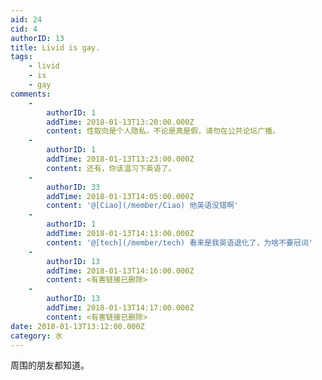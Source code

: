 ```yaml
---
aid: 24
cid: 4
authorID: 13
title: Livid is gay.
tags:
    - livid
    - is
    - gay
comments:
    -
        authorID: 1
        addTime: 2018-01-13T13:20:00.000Z
        content: 性取向是个人隐私，不论是真是假，请勿在公共论坛广播。
    -
        authorID: 1
        addTime: 2018-01-13T13:23:00.000Z
        content: 还有，你该温习下英语了。
    -
        authorID: 33
        addTime: 2018-01-13T14:05:00.000Z
        content: '@[Ciao](/member/Ciao) 他英语没错啊'
    -
        authorID: 1
        addTime: 2018-01-13T14:13:00.000Z
        content: '@[tech](/member/tech) 看来是我英语退化了，为啥不要冠词'
    -
        authorID: 13
        addTime: 2018-01-13T14:16:00.000Z
        content: <有害链接已删除>
    -
        authorID: 13
        addTime: 2018-01-13T14:17:00.000Z
        content: <有害链接已删除>
date: 2018-01-13T13:12:00.000Z
category: 水
---
```


周围的朋友都知道。
